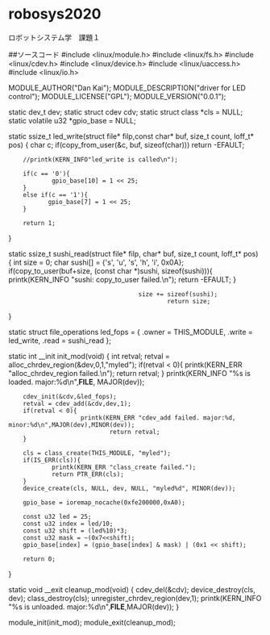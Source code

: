 # robosys2020
ロボットシステム学　課題１

##ソースコード
#include <linux/module.h>
#include <linux/fs.h>
#include <linux/cdev.h>
#include <linux/device.h>
#include <linux/uaccess.h>
#include <linux/io.h>

MODULE_AUTHOR("Dan Kai");
MODULE_DESCRIPTION("driver for LED control");
MODULE_LICENSE("GPL");
MODULE_VERSION("0.0.1");

static dev_t dev;
static struct cdev cdv;
static struct class *cls = NULL;
static volatile u32 *gpio_base = NULL;

static ssize_t led_write(struct file* filp,const char* buf, size_t count, loff_t* pos)
{
        char c;
        if(copy_from_user(&c, buf, sizeof(char)))
        return -EFAULT;

        //printk(KERN_INFO"led_write is called\n");

        if(c == '0'){
                gpio_base[10] = 1 << 25;
        }
        else if(c == '1'){
               gpio_base[7] = 1 << 25;
        }

        return 1;


}

static ssize_t sushi_read(struct file* filp, char* buf, size_t count, loff_t* pos)
{
                int size = 0;
                        char sushi[] = {'s', 'u', 's', 'h', 'i', 0x0A};
                                if(copy_to_user(buf+size, (const char *)sushi, sizeof(sushi))){
                                                printk(KERN_INFO "sushi: copy_to_user failed.\n");
                                                        return -EFAULT;
                                                                }

                                        size += sizeof(sushi);
                                                return size;
}

static struct file_operations led_fops = {
        .owner = THIS_MODULE,
        .write = led_write,
        .read = sushi_read
};

static int __init init_mod(void)
{
        int retval;
        retval = alloc_chrdev_region(&dev,0,1,"myled");
        if(retval < 0){
        printk(KERN_ERR "alloc_chrdev_region failed.\n");
        return retval;
        }
        printk(KERN_INFO "%s is loaded. major:%d\n",__FILE__, MAJOR(dev));

        cdev_init(&cdv,&led_fops);
        retval = cdev_add(&cdv,dev,1);
        if(retval < 0){
                        printk(KERN_ERR "cdev_add failed. major:%d, minor:%d\n",MAJOR(dev),MINOR(dev));
                                return retval;
        }

        cls = class_create(THIS_MODULE, "myled");
        if(IS_ERR(cls)){
                printk(KERN_ERR "class_create failed.");
                return PTR_ERR(cls);
        }
        device_create(cls, NULL, dev, NULL, "myled%d", MINOR(dev));

        gpio_base = ioremap_nocache(0xfe200000,0xA0);

        const u32 led = 25;
        const u32 index = led/10;
        const u32 shift = (led%10)*3;
        const u32 mask = ~(0x7<<shift);
        gpio_base[index] = (gpio_base[index] & mask) | (0x1 << shift);
      
        return 0;
}

static void __exit cleanup_mod(void)
{
        cdev_del(&cdv);
        device_destroy(cls, dev);
        class_destroy(cls);
        unregister_chrdev_region(dev,1);
        printk(KERN_INFO "%s is unloaded. major:%d\n",__FILE__,MAJOR(dev));
}

module_init(init_mod);
module_exit(cleanup_mod);  
